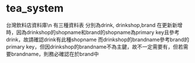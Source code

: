 # tea_system
台灣飲料店資料庫\n
有三種資料表 分別為drink, drinkshop,brand
在更新新增時，因為drinkshop的shopname和brand的shopname為primary key且參考drink，故請確認drink有此種shopname
而drinkshop的brandname參考brand的primary key，但因drinkshop的brandname不為主鍵，故不一定需要有，但若需要brandname，則務必確認在於brand中
